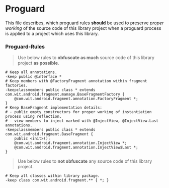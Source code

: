 Proguard
===============

This file describes, which proguard rules **should** be used to preserve *proper working* of the
source code of this library project when a proguard process is applied to a project which uses this 
library.

### Proguard-Rules ###

> Use below rules to **obfuscate as much** source code of this library project **as possible**.

    # Keep all annotations.
    -keep public @interface *
    # Keep members with @FactoryFragment annotation within fragment factories.
    -keepclassmembers public class * extends com.wit.android.fragment.manage.BaseFragmentFactory {
        @com.wit.android.fragment.annotation.FactoryFragment *;
    }
    # Keep BaseFragment implementation details:
    # - public empty constructors for proper working of instantiation process using reflection,
    # - view members to inject marked with @InjectView, @InjectView.Last annotations.
    -keepclassmembers public class * extends com.wit.android.fragment.BaseFragment {
        public <init>();
        @com.wit.android.fragment.annotation.InjectView *;
        @com.wit.android.fragment.annotation.InjectView$Last *;
    }

> Use below rules to **not obfuscate** any source code of this library project.

    # Keep all classes within library package.
    -keep class com.wit.android.fragment.** { *; }
